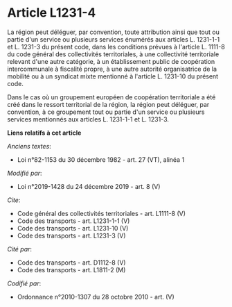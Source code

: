 # Article L1231-4

La région peut déléguer, par convention, toute attribution ainsi que tout ou partie d'un service ou plusieurs services
énumérés aux articles L. 1231-1-1 et L. 1231-3 du présent code, dans les conditions prévues à l'article L. 1111-8 du code
général des collectivités territoriales, à une collectivité territoriale relevant d'une autre catégorie, à un établissement
public de coopération intercommunale à fiscalité propre, à une autre autorité organisatrice de la mobilité ou à un syndicat
mixte mentionné à l'article L. 1231-10 du présent code. 

Dans le cas où un groupement européen de coopération territoriale a été créé dans le ressort territorial de la région, la
région peut déléguer, par convention, à ce groupement tout ou partie d'un service ou plusieurs services mentionnés aux
articles L. 1231-1-1 et L. 1231-3.

**Liens relatifs à cet article**

_Anciens textes_:

  - Loi n°82-1153 du 30 décembre 1982 - art. 27 (VT), alinéa 1

_Modifié par_:

  - Loi n°2019-1428 du 24 décembre 2019 - art. 8 (V)

_Cite_:

  - Code général des collectivités territoriales - art. L1111-8 (V)
  - Code des transports - art. L1231-1-1 (V)
  - Code des transports - art. L1231-10 (V)
  - Code des transports - art. L1231-3 (V)

_Cité par_:

  - Code des transports - art. D1112-8 (V)
  - Code des transports - art. L1811-2 (M)

_Codifié par_:

  - Ordonnance n°2010-1307 du 28 octobre 2010 - art. (V)
